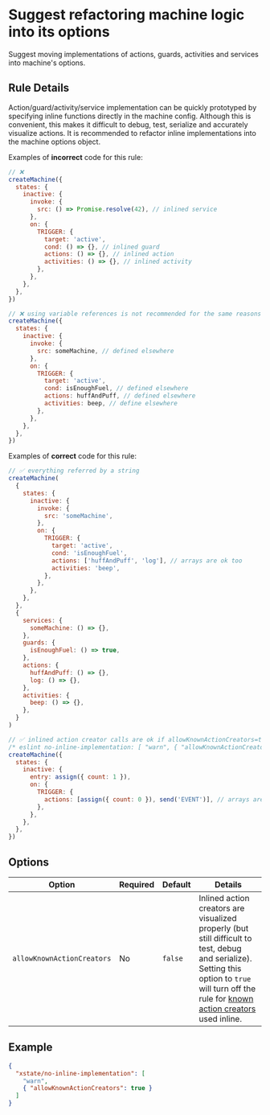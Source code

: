 # Suggest refactoring machine logic into its options

Suggest moving implementations of actions, guards, activities and services into machine's options.

## Rule Details

Action/guard/activity/service implementation can be quickly prototyped by specifying inline functions directly in the machine config.
Although this is convenient, this makes it difficult to debug, test, serialize and accurately visualize actions. It is recommended to refactor inline implementations into the machine options object.

Examples of **incorrect** code for this rule:

```javascript
// ❌
createMachine({
  states: {
    inactive: {
      invoke: {
        src: () => Promise.resolve(42), // inlined service
      },
      on: {
        TRIGGER: {
          target: 'active',
          cond: () => {}, // inlined guard
          actions: () => {}, // inlined action
          activities: () => {}, // inlined activity
        },
      },
    },
  },
})

// ❌ using variable references is not recommended for the same reasons
createMachine({
  states: {
    inactive: {
      invoke: {
        src: someMachine, // defined elsewhere
      },
      on: {
        TRIGGER: {
          target: 'active',
          cond: isEnoughFuel, // defined elsewhere
          actions: huffAndPuff, // defined elsewhere
          activities: beep, // define elsewhere
        },
      },
    },
  },
})
```

Examples of **correct** code for this rule:

```javascript
// ✅ everything referred by a string
createMachine(
  {
    states: {
      inactive: {
        invoke: {
          src: 'someMachine',
        },
        on: {
          TRIGGER: {
            target: 'active',
            cond: 'isEnoughFuel',
            actions: ['huffAndPuff', 'log'], // arrays are ok too
            activities: 'beep',
          },
        },
      },
    },
  },
  {
    services: {
      someMachine: () => {},
    },
    guards: {
      isEnoughFuel: () => true,
    },
    actions: {
      huffAndPuff: () => {},
      log: () => {},
    },
    activities: {
      beep: () => {},
    },
  }
)

// ✅ inlined action creator calls are ok if allowKnownActionCreators=true
/* eslint no-inline-implementation: [ "warn", { "allowKnownActionCreators": true } ] */
createMachine({
  states: {
    inactive: {
      entry: assign({ count: 1 }),
      on: {
        TRIGGER: {
          actions: [assign({ count: 0 }), send('EVENT')], // arrays are ok too
        },
      },
    },
  },
})
```

## Options

| Option                     | Required | Default | Details                                                                                                                                                                                                                                           |
| -------------------------- | -------- | ------- | ------------------------------------------------------------------------------------------------------------------------------------------------------------------------------------------------------------------------------------------------- |
| `allowKnownActionCreators` | No       | `false` | Inlined action creators are visualized properly (but still difficult to test, debug and serialize). Setting this option to `true` will turn off the rule for [known action creators](https://xstate.js.org/docs/guides/actions.html) used inline. |

## Example

```json
{
  "xstate/no-inline-implementation": [
    "warn",
    { "allowKnownActionCreators": true }
  ]
}
```
